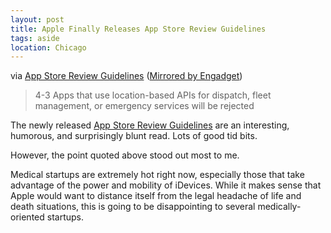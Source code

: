 ```yaml
---
layout: post
title: Apple Finally Releases App Store Review Guidelines
tags: aside
location: Chicago
---
```


via [App Store Review Guidelines](http://stadium.weblogsinc.com/engadget/files/app-store-guidelines.pdf) ([Mirrored by Engadget](http://www.engadget.com/2010/09/09/apples-app-store-review-guidelines-we-dont-need-any-more-far/))

> 4-3 Apps that use location-based APIs for dispatch, fleet management, or emergency services will be rejected

The newly released [App Store Review Guidelines](http://developer.apple.com/appstore/guidelines.html) are an interesting, humorous, and surprisingly blunt read. Lots of good tid bits. 

However, the point quoted above stood out most to me. 

Medical startups are extremely hot right now, especially those that take advantage of the power and mobility of iDevices. While it makes sense that Apple would want to distance itself from the legal headache of life and death situations, this is going to be disappointing to several medically-oriented startups.
